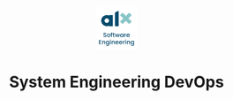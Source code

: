 <div align="center">
<a href="https://www.alxafrica.com/" >
<img src="img/alx-logo2.png" width="15%" height="15%" title="ALX Logo" alt="ALX Logo">
</a>
<h1 align="center">System Engineering DevOps</>
</div>


